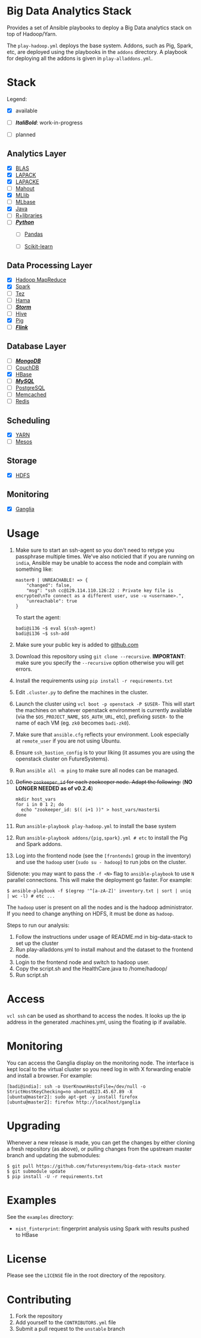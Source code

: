 # Big Data Analytics Stack

Provides a set of Ansible playbooks to deploy a Big Data analytics
stack on top of Hadoop/Yarn.

The `play-hadoop.yml` deploys the base system. Addons, such as Pig,
Spark, etc, are deployed using the playbooks in the `addons`
directory. A playbook for deploying all the addons is given in
`play-alladdons.yml`.


# Stack

Legend:
  - [X] available
  - [ ] **_ItaliBold_**: work-in-progress
  - [ ] planned


## Analytics Layer

- [X] [BLAS](http://www.netlib.org/blas/)
- [X] [LAPACK](http://www.netlib.org/lapack/)
- [X] [LAPACKE](http://www.netlib.org/lapack/lapacke.html)
- [ ] [Mahout](http://mahout.apache.org/)
- [X] [MLlib](http://spark.apache.org/docs/latest/mllib-guide.html)
- [ ] [MLbase](http://www.mlbase.org/)
- [X] [Java](https://www.java.com/en/)
- [ ] [R+libraries](https://cran.r-project.org/web/packages/available_packages_by_date.html)
- [ ] [**_Python_**](https://www.python.org/)
  * [ ] [Pandas](http://pandas.pydata.org/)
  * [ ] [Scikit-learn](http://scikit-learn.org/stable/)


## Data Processing Layer

- [X] [Hadoop MapReduce](https://hadoop.apache.org/docs/r1.2.1/mapred_tutorial.html)
- [X] [Spark](http://spark.apache.org/)
- [ ] [Tez](https://tez.apache.org/)
- [ ] [Hama](https://hama.apache.org/)
- [ ] [**_Storm_**](http://storm.apache.org/)
- [ ] [Hive](https://hive.apache.org/)
- [X] [Pig](https://pig.apache.org/)
- [ ] [**_Flink_**](https://flink.apache.org/)

## Database Layer

- [ ] [**_MongoDB_**](https://www.mongodb.org/)
- [ ] [CouchDB](http://couchdb.apache.org/)
- [X] [HBase](https://hbase.apache.org/)
- [ ] [**_MySQL_**](https://www.mysql.com/)
- [ ] [PostgreSQL](https://www.mysql.com/)
- [ ] [Memcached](http://memcached.org/)
- [ ] [Redis](http://redis.io/)

## Scheduling

  * [X] [YARN](https://hadoop.apache.org/docs/r2.7.1/hadoop-yarn/hadoop-yarn-site/FairScheduler.html)
  * [ ] [Mesos](http://mesos.apache.org/)

## Storage

  * [X] [HDFS](https://hadoop.apache.org/docs/r1.2.1/hdfs_design.html)

## Monitoring

  * [X] [Ganglia](http://ganglia.info/?p=88)


# Usage

1. Make sure to start an ssh-agent so you don't need to retype you passphrase multiple times.
We've also noticied that if you are running on `india`, Ansible may be unable to access the node and complain with something like:

   ```
   master0 | UNREACHABLE! => {
       "changed": false,
       "msg": "ssh cc@129.114.110.126:22 : Private key file is encrypted\nTo connect as a different user, use -u <username>.",
       "unreachable": true
   }
   ```


   To start the agent:

   ```
   badi@i136 ~$ eval $(ssh-agent)
   badi@i136 ~$ ssh-add
   ```


1. Make sure your public key is added to [github.com](https://github.com/settings/keys)
1. Download this repository using `git clone --recursive`. **IMPORTANT**: make sure you specify the `--recursive` option otherwise you will get errors.
1. Install the requirements using `pip install -r requirements.txt`
1. Edit `.cluster.py` to define the machines in the cluster.
1. Launch the cluster using `vcl boot -p openstack -P $USER-` This
   will start the machines on whatever openstack environment is
   currently available (via the `$OS_PROJECT_NAME`, `$OS_AUTH_URL`,
   etc), prefixing `$USER-` to the name of each VM (eg. `zk0` becomes
   `badi-zk0`).
1. Make sure that `ansible.cfg` reflects your environment. Look
   especially at `remote_user` if you are not using Ubuntu.
1. Ensure `ssh_bastion_config` is to your liking (it assumes you are
   using the openstack cluster on FutureSystems).
1. Run `ansible all -m ping` to make sure all nodes can be managed.
1. ~~Define `zookeeper_id` for each zookeeper node. Adapt the following:~~ (**NO LONGER NEEDED as of v0.2.4**)

    ```
    mkdir host_vars
    for i in 0 1 2; do
      echo "zookeeper_id: $(( i+1 ))" > host_vars/master$i
    done
    ```

1. Run `ansible-playbook play-hadoop.yml` to install the base system
1. Run `ansible-playbook addons/{pig,spark}.yml # etc` to install the
   Pig and Spark addons.
1. Log into the frontend node (see the `[frontends]` group in the inventory) and use the `hadoop` user (`sudo su - hadoop`) to run jobs on the cluster.


Sidenote: you may want to pass the `-f <N>` flag to `ansible-playbook` to use `N` parallel connections.
This will make the deployment go faster.
For example:

```
$ ansible-playbook -f $(egrep '^[a-zA-Z]' inventory.txt | sort | uniq | wc -l) # etc ...
```

The `hadoop` user is present on all the nodes and is the hadoop administrator.
If you need to change anything on HDFS, it must be done as `hadoop`.


Steps to run our analysis:
1. Follow the instructions under usage of README.md in big-data-stack to set up the cluster
2. Run play-alladdons.yml to install mahout and the dataset to the frontend node.
3. Login to the frontend node and switch to hadoop user.
4. Copy the script.sh and the HealthCare.java to /home/hadoop/
5. Run script.sh

# Access

`vcl ssh` can be used as shorthand to access the nodes.
It looks up the ip address in the generated .machines.yml, using the floating ip if available.

# Monitoring

You can access the Ganglia display on the monitoring node.
The interface is kept local to the virtual cluster so you need log in with X forwarding enable and install a browser.
For example:

```
[badi@india]: ssh -o UserKnownHostsFile=/dev/null -o StrictHostKeyChecking=no ubuntu@123.45.67.89 -X
[ubuntu@master2]: sudo apt-get -y install firefox
[ubuntu@master2]: firefox http://localhost/ganglia
```


# Upgrading

Whenever a new release is made, you can get the changes by either cloning a fresh repository (as above), or pulling changes from the upstream master branch and updating the submodules:

```
$ git pull https://github.com/futuresystems/big-data-stack master
$ git submodule update
$ pip install -U -r requirements.txt
```


# Examples

See the `examples` directory:

- `nist_finterprint`: fingerprint analysis using Spark with results pushed to HBase


# License

Please see the `LICENSE` file in the root directory of the repository.


# Contributing

1. Fork the repository
1. Add yourself to the `CONTRIBUTORS.yml` file
1. Submit a pull request to the `unstable` branch


<!-- # Stack Components -->

<!-- This is a list of the components with the associated information: -->
<!-- - description of purpose -->
<!-- - summary of general usage -->
<!-- - references (with links) to any scientific publications by the authors -->
<!-- - official documentation -->
<!-- - links to third party tutorials and demonstrations -->

<!-- The name of the technology should link to the project webpage -->

